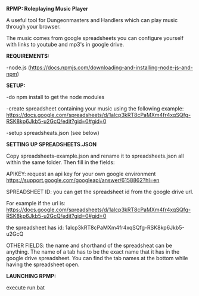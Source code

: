 **RPMP: Roleplaying Music Player**

A useful tool for Dungeonmasters and Handlers which can play music through your browser. 

The music comes from google spreadsheets you can configure yourself with links to youtube and mp3's in google drive.



**REQUIREMENTS:**

-node.js (https://docs.npmjs.com/downloading-and-installing-node-js-and-npm)



**SETUP:**

-do npm install to get the node modules

-create spreadsheet containing your music using the following example: https://docs.google.com/spreadsheets/d/1alcp3kRT8cPaMXm4fr4xqSQfg-RSK8kp6Jkb5-u2GcQ/edit?gid=0#gid=0

-setup spreadsheats.json (see below)



**SETTING UP SPREADSHEETS.JSON**

Copy spreadsheets-example.json and rename it to spreadsheets.json all within the same folder. Then fill in the fields:

APIKEY: request an api key for your own google environment https://support.google.com/googleapi/answer/6158862?hl=en

SPREADSHEET ID: you can get the spreadsheet id from the google drive url.

For example if the url is: https://docs.google.com/spreadsheets/d/1alcp3kRT8cPaMXm4fr4xqSQfg-RSK8kp6Jkb5-u2GcQ/edit?gid=0#gid=0

the spreadsheet has id:                                           1alcp3kRT8cPaMXm4fr4xqSQfg-RSK8kp6Jkb5-u2GcQ

OTHER FIELDS: the name and shorthand of the spreadsheat can be anything. The name of a tab has to be the exact name that it has in the google drive spreadsheet. You can find the tab names at the bottom while having the spreadsheet open.



**LAUNCHING RPMP:**

execute run.bat
